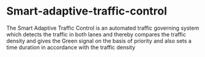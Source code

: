 # Smart-adaptive-traffic-control
The Smart Adaptive Traffic Control is an automated traffic governing system which detects the traffic in both lanes and thereby compares the traffic density and gives the Green signal on the basis of priority and also sets a time duration in accordance with the traffic density
